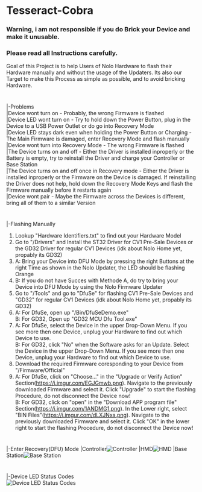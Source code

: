 # Tesseract-Cobra
### Warning, i am not responsible if you do Brick your Device and make it unusable.
### Please read all Instructions carefully.

Goal of this Project is to help Users of Nolo Hardware to flash their Hardware manually and without the usage of the Updaters.
Its also our Target to make this Process as simple as possible, and to avoid bricking Hardware.
#
|-Problems  
 |Device wont turn on - Probably, the wrong Firmware is flashed  
 |Device LED wont turn on - Try to hold down the Power Button, plug in the Device to a USB Power Outlet or do go into Recovery Mode  
 |Device LED stays dark even when holding the Power Button or Charging - The Main Firmware is damaged, enter Recovery Mode and flash manually
 |Device wont turn into Recovery Mode - The wrong Firmware is flashed  
 |The Device turns on and off - Either the Driver is installed inproperly or the Battery is empty, try to reinstall the Driver and charge your Controller or Base Station  
 |The Device turns on and off once in Recovery mode - Either the Driver is installed inproperly or the Firmware on the Device is damaged. If reinstalling the Driver does not help, hold down the Recovery Mode Keys and flash the Firmware manually before it restarts again  
 |Device wont pair - Maybe the Firmware across the Devices is different, bring all of them to a similar Version  
#
|-Flashing Manually
1. Lookup "Hardware Identifiers.txt" to find out your Hardware Model  
2. Go to "/Drivers" and Install the ST32 Driver for CV1 Pre-Sale Devices or the GD32 Driver for regular CV1 Devices (idk about Nolo Home yet, propably its GD32)  
3. A: Bring your Device into DFU Mode by pressing the right Buttons at the right Time as shown in the Nolo Updater, the LED should be flashing Orange  
3. B: If you do not have Succes with Methode A, do try to bring your Device into DFU Mode by using the Nolo Firmware Updater  
4. Go to "/Tools" and go to "DfuSe" for flashing CV1 Pre-Sale Devices and "GD32" for regular CV1 Devices (idk about Nolo Home yet, propably its GD32)  
5. A: For DfuSe, open up "/Bin/DfuSeDemo.exe"  
   B: For GD32, Open up "GD32 MCU Dfu Tool.exe"  
6. A: For DfuSe, select the Device in the upper Drop-Down Menu. If you see more then one Device, unplug your Hardware to find out which Device to use.  
   B: For GD32, click "No" when the Software asks for an Update. Select the Device in the upper Drop-Down Menu. If you see more then one Device, unplug your Hardware to find out which Device to use.  
7. Download the required Firmware coresponding to your Device from "/Firmware/Official"  
8. A: For DfuSe, click on "Choose..." in the "Upgrade or Verify Action" Section(https://i.imgur.com/EGJGmwb.png). Navigate to the previously downloaded Firmware and select it. Click "Upgrade" to start the flashing Procedure, do not disconnect the Device now!  
   B: For GD32, click on "open" in the "Download APP program file" Section(https://i.imgur.com/1ANDMG1.png). In the Lower right, select "BIN Files"(https://i.imgur.com/dLXJNxa.png). Navigate to the previously downloaded Firmware and select it. Click "OK" in the lower right to start the flashing Procedure, do not disconnect the Device now!  

#
|-Enter Recovery(DFU) Mode
 |Controller![Controller](https://i.imgur.com/K9PpHPU.png)
 |HMD![HMD](https://i.imgur.com/EaKsvZ2.png)
 |Base Station![Base Station](https://i.imgur.com/m1mjzlT.png)
#
|-Device LED Status Codes  
![Device LED Status Codes](https://i.imgur.com/YZ58YsV.png)
